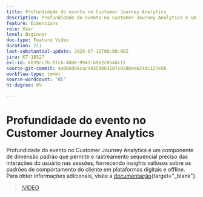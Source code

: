 ```yaml
---
title: Profundidade do evento no Customer Journey Analytics
description: Profundidade do evento no Customer Journey Analytics é um componente de dimensão padrão que permite o rastreamento sequencial preciso das interações do usuário nas sessões, fornecendo insights valiosos sobre os padrões de comportamento do cliente em plataformas digitais e offline.
feature: Dimensions
role: User
level: Beginner
doc-type: Feature Video
duration: 211
last-substantial-update: 2025-07-15T00:00:00Z
jira: KT-18527
exl-id: 6839cc7b-07cb-48de-9943-69e2c8b4dc15
source-git-commit: 4a0b6da0cacd435d063107c028b9e624dc127e5b
workflow-type: tm+mt
source-wordcount: '85'
ht-degree: 0%

---
```


# Profundidade do evento no Customer Journey Analytics

Profundidade do evento no Customer Journey Analytics é um componente de dimensão padrão que permite o rastreamento sequencial preciso das interações do usuário nas sessões, fornecendo insights valiosos sobre os padrões de comportamento do cliente em plataformas digitais e offline. Para obter informações adicionais, visite a [documentação](https://experienceleague.adobe.com/pt-br/docs/analytics-platform/using/cja-dataviews/component-reference#standard-dimensions){target="_blank"}.

>[!VIDEO](https://video.tv.adobe.com/v/3464851/?learn=on&enablevpops)

